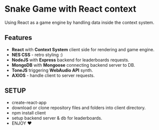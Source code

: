 # Snake Game with React context

Using React as a game engine by handling data inside the context system.

## Features

* **React** with **Context System** client side for rendering and game engine.
* **NES CSS** - retro styling :)
* **NodeJS** with **Express** backend for leaderboards requests.
* **MongoDB** with **Mongoose** connecting backend server to DB.
* **ToneJS** triggering **WebAudio API** synth. 
* **AXIOS** - handle client to server requests.

## SETUP
* create-react-app
* download or clone repository files and folders into client directory.
* npm install client
* setup backend server & db for leaderboards.
* ENJOY ♥
